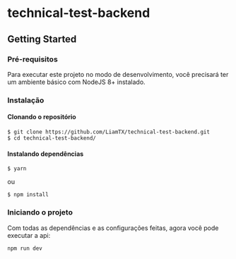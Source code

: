 # technical-test-backend

## Getting Started
### Pré-requisitos
Para executar este projeto no modo de desenvolvimento, você precisará ter um ambiente básico com NodeJS 8+ instalado.

### Instalação
#### Clonando o repositório
```
$ git clone https://github.com/LiamTX/technical-test-backend.git
$ cd technical-test-backend/
```

#### Instalando dependências
```
$ yarn
```

ou

```
$ npm install
```

### Iniciando o projeto
Com todas as dependências e as configurações feitas, agora você pode executar a api:
```
npm run dev
```
